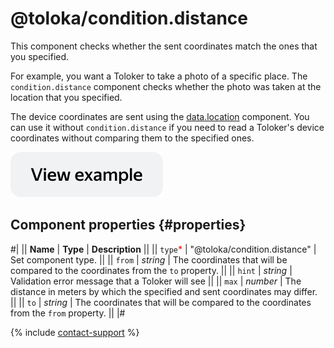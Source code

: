 # @toloka/condition.distance

This component checks whether the sent coordinates match the ones that you specified.

For example, you want a Toloker to take a photo of a specific place. The `condition.distance` component checks whether the photo was taken at the location that you specified.

The device coordinates are sent using the [data.location](data.location.md) component. You can use it without `condition.distance` if you need to read a Toloker's device coordinates without comparing them to the specified ones.

[![View example in the sandbox](../_images/buttons/view-example.svg)](https://ya.cc/t/HFMC2_XU3y3Tps)

## Component properties {#properties}

#|
|| **Name** | **Type** | **Description** ||
|| `type`<span style="color: red">\*</span> | "@toloka/condition.distance" | Set component type. ||
|| `from` | _string_ | The coordinates that will be compared to the coordinates from the `to` property. ||
|| `hint` | _string_ | Validation error message that a Toloker will see ||
|| `max` | _number_ | The distance in meters by which the specified and sent coordinates may differ. ||
|| `to` | _string_ | The coordinates that will be compared to the coordinates from the `from` property. ||
|#

{% include [contact-support](../_includes/contact-support.md) %}
